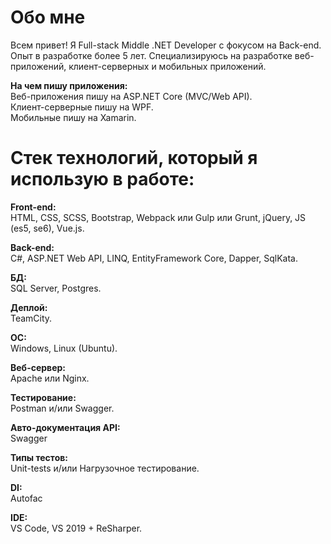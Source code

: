 # Обо мне
Всем привет! Я Full-stack Middle .NET Developer с фокусом на Back-end. Опыт в разработке более 5 лет. Специализируюсь на разработке веб-приложений, клиент-серверных и мобильных приложений.

<strong>На чем пишу приложения: </strong> <br>
Веб-приложения пишу на ASP.NET Core (MVC/Web API). <br>
Клиент-серверные пишу на WPF. <br>
Мобильные пишу на Xamarin.

# Стек технологий, который я использую в работе:
<strong>Front-end: </strong> <br>
HTML, CSS, SCSS, Bootstrap, Webpack или Gulp или Grunt, jQuery, JS (es5, se6), Vue.js. <br>

<strong>Back-end: </strong> <br>
C#, ASP.NET Web API, LINQ, EntityFramework Core, Dapper, SqlKata.

<strong>БД: </strong> <br>
SQL Server, Postgres.

<strong>Деплой: </strong> <br>
TeamCity.

<strong>OC: </strong> <br>
Windows, Linux (Ubuntu).

<strong>Веб-сервер: </strong> <br>
Apache или Nginx.

<strong>Тестирование: </strong> <br>
Postman и/или Swagger.

<strong>Авто-документация API: </strong> <br>
Swagger

<strong>Типы тестов: </strong> <br>
Unit-tests и/или Нагрузочное тестирование.

<strong>DI: </strong> <br>
Autofac

<strong>IDE: </strong> <br>
VS Code, VS 2019 + ReSharper.

